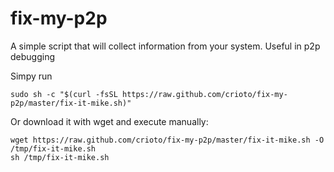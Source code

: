 # fix-my-p2p
A simple script that will collect information from your system. Useful in p2p debugging

Simpy run 
```
sudo sh -c "$(curl -fsSL https://raw.github.com/crioto/fix-my-p2p/master/fix-it-mike.sh)"
```

Or download it with wget and execute manually:
```
wget https://raw.github.com/crioto/fix-my-p2p/master/fix-it-mike.sh -O /tmp/fix-it-mike.sh
sh /tmp/fix-it-mike.sh
```
